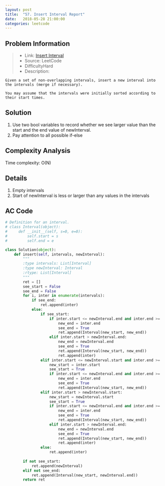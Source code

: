 ```yaml
---
layout: post
title:  "57. Insert Interval Report"
date:   2018-05-28 21:00:00
categories: leetcode
---
```



## Problem Information

> * Link: [Insert Interval](https://leetcode.com/problems/insert-interval/description/)
> * Source: LeetCode
> * DifficultyHard
> * Description:

```
Given a set of non-overlapping intervals, insert a new interval into the intervals (merge if necessary).

You may assume that the intervals were initially sorted according to their start times.
```

## Solution
1. Use two bool variables to record whether we see larger value than the start and the end value of newInterval.
2. Pay attention to all possible if-else

## Complexity Analysis
Time complexity: O(N)

## Details
1. Empty intervals
2. Start of newInterval is less or larger than any values in the intervals

## AC Code

``` python
# Definition for an interval.
# class Interval(object):
#     def __init__(self, s=0, e=0):
#         self.start = s
#         self.end = e

class Solution(object):
    def insert(self, intervals, newInterval):
        """
        :type intervals: List[Interval]
        :type newInterval: Interval
        :rtype: List[Interval]
        """
        ret = []
        see_start = False
        see_end = False
        for i, inter in enumerate(intervals):
            if see_end:
                ret.append(inter)
            else:
                if see_start:
                    if inter.start <= newInterval.end and inter.end >= newInterval.end:
                        new_end = inter.end
                        see_end = True
                        ret.append(Interval(new_start, new_end))
                    elif inter.start > newInterval.end: 
                        new_end = newInterval.end
                        see_end = True
                        ret.append(Interval(new_start, new_end))
                        ret.append(inter)
                elif inter.start <= newInterval.start and inter.end >= newInterval.start:
                    new_start = inter.start
                    see_start = True
                    if inter.start <= newInterval.end and inter.end >= newInterval.end:
                        new_end = inter.end
                        see_end = True
                        ret.append(Interval(new_start, new_end))
                elif inter.start > newInterval.start:
                    new_start = newInterval.start
                    see_start = True
                    if inter.start <= newInterval.end and inter.end >= newInterval.end:
                        new_end = inter.end
                        see_end = True
                        ret.append(Interval(new_start, new_end))
                    elif inter.start > newInterval.end:
                        new_end = newInterval.end
                        see_end = True
                        ret.append(Interval(new_start, new_end))
                        ret.append(inter)
                else:
                    ret.append(inter)
        
        if not see_start:
            ret.append(newInterval)
        elif not see_end:
            ret.append(Interval(new_start, newInterval.end))
        return ret
                    
```



[jekyll-docs]: https://jekyllrb.com/docs/home
[jekyll-gh]:   https://github.com/jekyll/jekyll
[jekyll-talk]: https://talk.jekyllrb.com/

